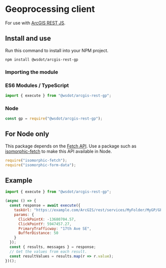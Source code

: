 # Geoprocessing client

For use with [ArcGIS REST JS].

## Install and use

Run this command to install into your NPM project.

```
npm install @wsdot/arcgis-rest-gp
```

### Importing the module

### ES6 Modules / TypeScript

```JavaScript
import { execute } from "@wsdot/arcgis-rest-gp";
```

### Node

```JavaScript
const gp = require("@wsdot/arcgis-rest-gp");
```

## For Node only

This package depends on the [Fetch API]. Use a package such as [isomorphic-fetch] to make this API available in Node.

```javascript
require("isomorphic-fetch");
require("isomorphic-form-data");
```

## Example

```JavaScript
import { execute } from "@wsdot/arcgis-rest-gp";

(async () => {
  const response = await execute({
    taskUrl: "https://example.com/ArcGIS/rest/services/MyFolder/MyGP/GPServer/GetBlockNumber",
    params: {
      ClickPointX: -13680704.57,
      ClickPointY: 5947457.27,
      PrimaryTrafficway: "17th Ave SE",
      BufferDistance: 50
    }
  });
  const { results, messages } = response;
  // Get the values from each result.
  const resultValues = results.map(r => r.value);
})();
```

[ArcGIS REST JS]:https://esri.github.io/arcgis-rest-js/
[Fetch API]:https://developer.mozilla.org/en-US/docs/Web/API/Fetch_API
[isomorphic-fetch]:https://github.com/matthew-andrews/isomorphic-fetch